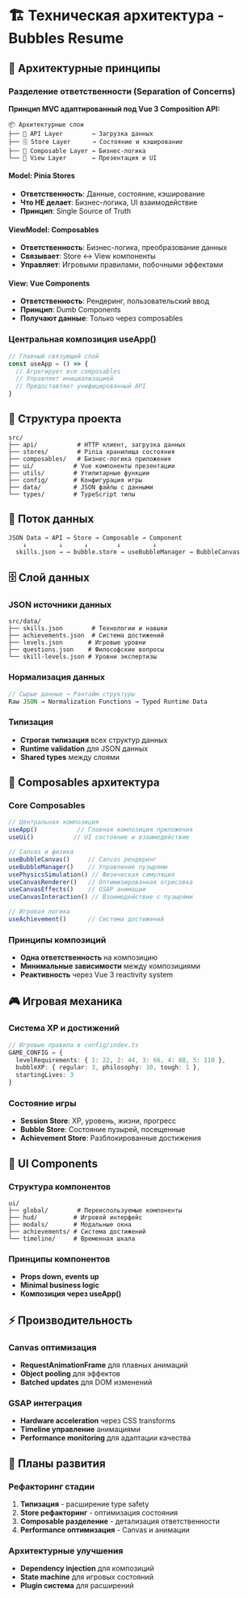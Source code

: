# 🏗️ Техническая архитектура - Bubbles Resume

## 🎯 Архитектурные принципы

### Разделение ответственности (Separation of Concerns)

**Принцип MVC адаптированный под Vue 3 Composition API:**

```
📦 Архитектурные слои
├── 🔗 API Layer        → Загрузка данных
├── 🗄️ Store Layer      → Состояние и кэширование  
├── 🧩 Composable Layer → Бизнес-логика
└── 🎨 View Layer       → Презентация и UI
```

#### Model: Pinia Stores
- **Ответственность**: Данные, состояние, кэширование
- **Что НЕ делает**: Бизнес-логика, UI взаимодействие
- **Принцип**: Single Source of Truth

#### ViewModel: Composables  
- **Ответственность**: Бизнес-логика, преобразование данных
- **Связывает**: Store ↔ View компоненты
- **Управляет**: Игровыми правилами, побочными эффектами

#### View: Vue Components
- **Ответственность**: Рендеринг, пользовательский ввод
- **Принцип**: Dumb Components
- **Получают данные**: Только через composables

### Центральная композиция useApp()

```typescript
// Главный связующий слой
const useApp = () => {
  // Агрегирует все composables
  // Управляет инициализацией
  // Предоставляет унифицированный API
}
```

## 📁 Структура проекта

```
src/
├── api/           # HTTP клиент, загрузка данных
├── stores/        # Pinia хранилища состояния
├── composables/   # Бизнес-логика приложения
├── ui/           # Vue компоненты презентации
├── utils/        # Утилитарные функции
├── config/       # Конфигурация игры
├── data/         # JSON файлы с данными
└── types/        # TypeScript типы
```

## 🔄 Поток данных

```
JSON Data → API → Store → Composable → Component
    ↓         ↓      ↓        ↓         ↓
  skills.json → → bubble.store → useBubbleManager → BubbleCanvas
```

## 🗄️ Слой данных

### JSON источники данных
```
src/data/
├── skills.json        # Технологии и навыки
├── achievements.json  # Система достижений  
├── levels.json       # Игровые уровни
├── questions.json    # Философские вопросы
└── skill-levels.json # Уровни экспертизы
```

### Нормализация данных
```typescript
// Сырые данные → Рантайм структуры
Raw JSON → Normalization Functions → Typed Runtime Data
```

### Типизация
- **Строгая типизация** всех структур данных
- **Runtime validation** для JSON данных
- **Shared types** между слоями

## 🧩 Composables архитектура

### Core Composables
```typescript
// Центральная композиция
useApp()           // Главная композиция приложения
useUi()           // UI состояние и взаимодействие

// Canvas и физика
useBubbleCanvas()     // Canvas рендеринг
useBubbleManager()    // Управление пузырями
usePhysicsSimulation() // Физическая симуляция
useCanvasRenderer()   // Оптимизированная отрисовка
useCanvasEffects()    // GSAP анимации
useCanvasInteraction() // Взаимодействие с пузырями

// Игровая логика
useAchievement()      // Система достижений
```

### Принципы композиций
- **Одна ответственность** на композицию
- **Минимальные зависимости** между композициями
- **Реактивность** через Vue 3 reactivity system

## 🎮 Игровая механика

### Система XP и достижений
```typescript
// Игровые правила в config/index.ts
GAME_CONFIG = {
  levelRequirements: { 1: 22, 2: 44, 3: 66, 4: 88, 5: 110 },
  bubbleXP: { regular: 3, philosophy: 10, tough: 1 },
  startingLives: 3
}
```

### Состояние игры
- **Session Store**: XP, уровень, жизни, прогресс
- **Bubble Store**: Состояние пузырей, посещенные
- **Achievement Store**: Разблокированные достижения

## 🎨 UI Components

### Структура компонентов
```
ui/
├── global/        # Переиспользуемые компоненты
├── hud/          # Игровой интерфейс
├── modals/       # Модальные окна
├── achievements/ # Система достижений
└── timeline/     # Временная шкала
```

### Принципы компонентов
- **Props down, events up**
- **Minimal business logic**
- **Композиция через useApp()**

## ⚡ Производительность

### Canvas оптимизация
- **RequestAnimationFrame** для плавных анимаций
- **Object pooling** для эффектов
- **Batched updates** для DOM изменений

### GSAP интеграция
- **Hardware acceleration** через CSS transforms
- **Timeline управление** анимациями
- **Performance monitoring** для адаптации качества

## 🔮 Планы развития

### Рефакторинг стадии
1. **Типизация** - расширение type safety
2. **Store рефакторинг** - оптимизация состояния  
3. **Composable разделение** - детализация ответственности
4. **Performance оптимизация** - Canvas и анимации

### Архитектурные улучшения
- **Dependency injection** для композиций
- **State machine** для игровых состояний
- **Plugin система** для расширений 